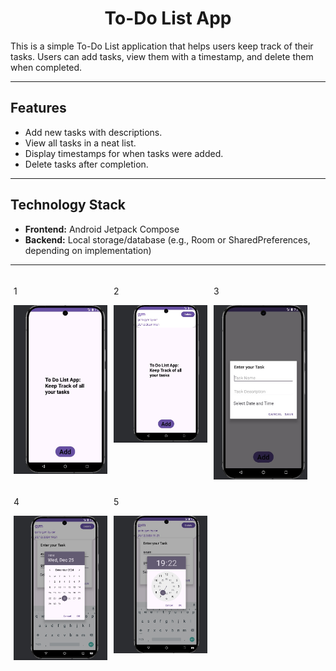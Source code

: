 <h1 align="center">To-Do List App</h1>

This is a simple To-Do List application that helps users keep track of their tasks. Users can add tasks, view them with a timestamp, and delete them when completed.

---

## Features
- Add new tasks with descriptions.
- View all tasks in a neat list.
- Display timestamps for when tasks were added.
- Delete tasks after completion.
---

## Technology Stack
- **Frontend:** Android Jetpack Compose
- **Backend:** Local storage/database (e.g., Room or SharedPreferences, depending on implementation)

---
<div style="display: flex; flex-wrap: wrap;">
  <div style="margin: 5px;">
    <p>1</p>
    <img src="Screen/Front_App.jpg" alt="Description of the Image" style="width: 150px;">
  </div>
  <div style="margin: 5px;">
    <p>2</p>
    <img src="Screen/List.jpg" alt="Description of the Image" style="width: 150px;">
  </div>
  <div style="margin: 5px;">
    <p>3</p>
    <img src="Screen/Add_Task.jpg" alt="Description of the Image" style="width: 150px;">
  </div>
  <div style="margin: 5px;">
    <p>4</p>
    <img src="Screen/Choose_Date.jpg" alt="Description of the Image" style="width: 150px;">
  </div>
  <div style="margin: 5px;">
    <p>5</p>
    <img src="Screen/Choose_Time.jpg" alt="Description of the Image" style="width: 150px;">
  </div>
  <div style="margin: 5px;">

